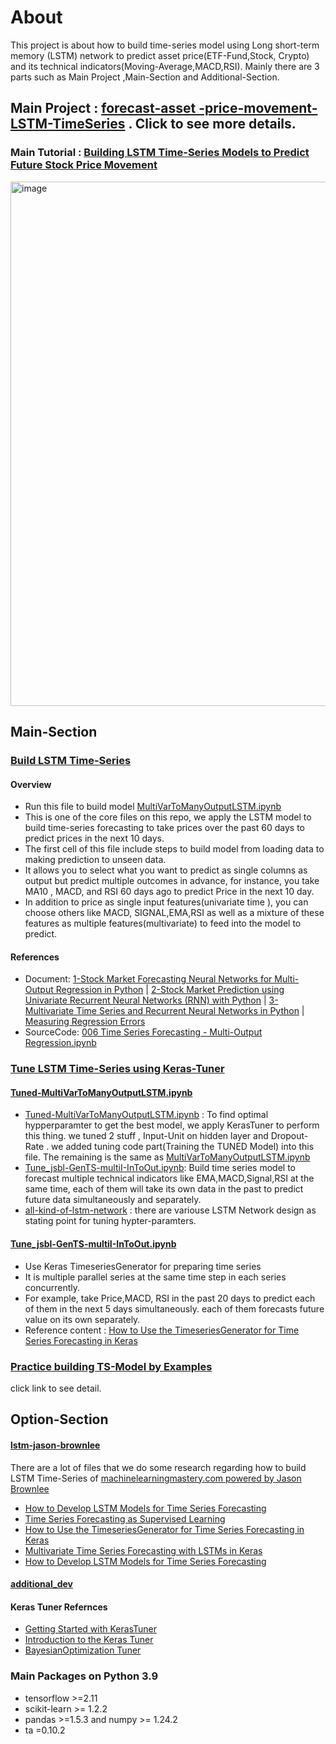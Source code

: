 # About
This project is about how to build time-series model using Long short-term memory (LSTM) network to predict asset price(ETF-Fund,Stock, Crypto) and its technical indicators(Moving-Average,MACD,RSI). Mainly there are 3 parts such as Main Project  ,Main-Section and Additional-Section.

## Main Project : [forecast-asset -price-movement-LSTM-TimeSeries](https://github.com/technqvi/TimeSeriesML-FinMarket/tree/main/forecast-asset%20-price-movement-LSTM-TimeSeries) . Click to see more details.
### Main Tutorial : [Building LSTM Time-Series Models to Predict Future Stock Price Movement](https://www.youtube.com/playlist?list=PLIxgtZc_tZWPCX4dAFJFhDPPGxEungxc8)
 



<img width="839" alt="image" src="https://github.com/technqvi/TimeSeriesML-FinMarket/assets/38780060/8306119d-1399-4aa5-8d3d-0c968161f5a3">



## Main-Section 

### [Build LSTM Time-Series](https://github.com/technqvi/TimeSeriesML-FinMarket/blob/main/MultiVarToManyOutputLSTM.ipynb)
#### Overview
- Run this file to build model [MultiVarToManyOutputLSTM.ipynb](https://github.com/technqvi/TimeSeriesML-FinMarket/blob/main/MultiVarToManyOutputLSTM.ipynb)
- This is one of the core files on this repo,  we apply the LSTM model to build time-series forecasting to take prices over the past 60 days to predict prices in the next 10 days.
- The first cell of this file include steps to build model from loading data to making prediction to unseen data.
- It allows you to select what you want to predict as single columns as output but predict multiple outcomes in advance, for instance, you take MA10 , MACD, and RSI  60 days ago to predict Price in the next 10 day. 
- In addition to price as single input features(univariate time ),   you can choose others like MACD, SIGNAL,EMA,RSI as well as a mixture of these features as multiple features(multivariate) to feed into the model to predict. 
#### References
- Document: [1-Stock Market Forecasting Neural Networks for Multi-Output Regression in Python](https://www.relataly.com/stock-price-prediction-multi-output-regression-using-neural-networks-in-python/5800/) | [2-Stock Market Prediction using Univariate Recurrent Neural Networks (RNN) with Python](https://www.relataly.com/univariate-stock-market-forecasting-using-a-recurrent-neural-network/122/) | [3-Multivariate Time Series and Recurrent Neural Networks in Python](https://www.relataly.com/stock-market-prediction-using-multivariate-time-series-in-python/1815/)  | [Measuring Regression Errors](https://www.relataly.com/regression-error-metrics-python/923/)
- SourceCode: [006 Time Series Forecasting - Multi-Output Regression.ipynb](https://github.com/flo7up/relataly-public-python-tutorials/blob/master/01%20Time%20Series%20Forecasting%20%26%20Regression/006%20Multi-Output%20Regression.ipynb)


### [Tune LSTM Time-Series using Keras-Tuner](https://github.com/technqvi/TimeSeriesML-FinMarket/tree/main/lstm-tune-dev)
#### [Tuned-MultiVarToManyOutputLSTM.ipynb](https://github.com/technqvi/TimeSeriesML-FinMarket/blob/main/lstm-tune-dev/Tuned-MultiVarToManyOutputLSTM.ipynb)
- [Tuned-MultiVarToManyOutputLSTM.ipynb](https://github.com/technqvi/TimeSeriesML-FinMarket/blob/main/lstm-tune-dev/Tuned-MultiVarToManyOutputLSTM.ipynb) :  To find optimal hypperparamter to get the best model, we apply KerasTuner to perform this thing. we tuned 2 stuff ,   Input-Unit on hidden layer and Dropout-Rate . we added tuning code part(Training the TUNED Model) into this file. The remaining  is  the same as  [MultiVarToManyOutputLSTM.ipynb](https://github.com/technqvi/TimeSeriesML-FinMarket/blob/main/MultiVarToManyOutputLSTM.ipynb) 
- [Tune_jsbl-GenTS-multiI-InToOut.ipynb](https://github.com/technqvi/TimeSeriesML-FinMarket/blob/main/lstm-tune-dev/Tune_jsbl-GenTS-multiI-InToOut.ipynb): Build time series model to forecast multiple technical indicators like EMA,MACD,Signal,RSI at the same time, each of them will take its own data in the past to predict future data simultaneously and separately.
- [all-kind-of-lstm-network](https://github.com/technqvi/TimeSeriesML-FinMarket/blob/main/lstm-tune-dev/all-kind-of-lstm-network.txt) : there are variouse LSTM Network design as stating point for tuning hypter-paramters.

#### [Tune_jsbl-GenTS-multiI-InToOut.ipynb](https://github.com/technqvi/TimeSeriesML-FinMarket/blob/main/lstm-tune-dev/Tune_jsbl-GenTS-multiI-InToOut.ipynb)
- Use Keras TimeseriesGenerator for preparing time series  
- It is multiple parallel series at the same time step in each series concurrently.
- For example, take Price,MACD, RSI in the past 20 days to predict each of them in the next 5 days simultaneously.  each of them forecasts future value on its own separately. 
- Reference content : [How to Use the TimeseriesGenerator for Time Series Forecasting in Keras](https://machinelearningmastery.com/how-to-use-the-timeseriesgenerator-for-time-series-forecasting-in-keras/)
 
### [Practice building TS-Model by Examples](https://github.com/technqvi/TimeSeriesML-FinMarket/tree/main/lstm-fin-asset)
click  link to see detail.

## Option-Section

#### [lstm-jason-brownlee](https://github.com/technqvi/TimeSeriesML-FinMarket/tree/main/lstm-jason-brownlee)
There are a lot of files that we do some research regarding how to build LSTM Time-Series   of  [machinelearningmastery.com powered by Jason Brownlee](https://machinelearningmastery.com/)
- [How to Develop LSTM Models for Time Series Forecasting](https://machinelearningmastery.com/how-to-develop-lstm-models-for-time-series-forecasting/)
- [Time Series Forecasting as Supervised Learning](https://machinelearningmastery.com/time-series-forecasting-supervised-learning/)
- [How to Use the TimeseriesGenerator for Time Series Forecasting in Keras](https://machinelearningmastery.com/how-to-use-the-timeseriesgenerator-for-time-series-forecasting-in-keras/)
- [Multivariate Time Series Forecasting with LSTMs in Keras](https://machinelearningmastery.com/multivariate-time-series-forecasting-lstms-keras/)
- [How to Develop LSTM Models for Time Series Forecasting](https://machinelearningmastery.com/time-series-prediction-lstm-recurrent-neural-networks-python-keras/ )


#### [additional_dev](https://github.com/technqvi/TimeSeriesML-FinMarket/tree/main/additional_dev)

#### Keras Tuner Refernces
- [Getting Started with KerasTuner](https://keras.io/guides/keras_tuner/getting_started/)
- [Introduction to the Keras Tuner](https://www.tensorflow.org/tutorials/keras/keras_tuner)
- [BayesianOptimization Tuner](https://keras.io/api/keras_tuner/tuners/bayesian/)

### Main Packages  on Python 3.9
- tensorflow >=2.11
- scikit-learn >= 1.2.2
- pandas >=1.5.3 and numpy >= 1.24.2
- ta =0.10.2